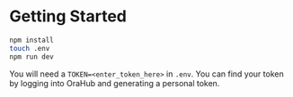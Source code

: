 # Getting Started

```bash
npm install
touch .env
npm run dev
```

You will need a `TOKEN=<enter_token_here>` in `.env`. You can find your token by logging into OraHub and generating a personal token.
